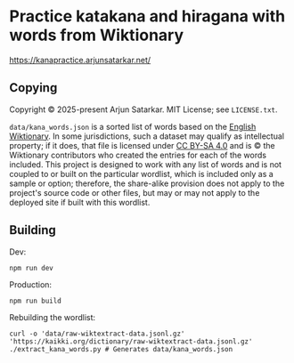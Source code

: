 # Practice katakana and hiragana with words from Wiktionary

https://kanapractice.arjunsatarkar.net/

## Copying

Copyright &copy; 2025-present Arjun Satarkar. MIT License; see `LICENSE.txt`.

`data/kana_words.json` is a sorted list of words based on the [English Wiktionary](https://en.wiktionary.org/wiki/Wiktionary:Main_Page). In some jurisdictions, such a dataset may qualify as intellectual property; if it does, that file is licensed under [CC BY-SA 4.0](https://creativecommons.org/licenses/by-sa/4.0/legalcode.txt) and is &copy; the Wiktionary contributors who created the entries for each of the words included. This project is designed to work with any list of words and is not coupled to or built on the particular wordlist, which is included only as a sample or option; therefore, the share-alike provision does not apply to the project's source code or other files, but may or may not apply to the deployed site if built with this wordlist.

## Building

Dev:
```
npm run dev
```

Production:
```
npm run build
```

Rebuilding the wordlist:
```
curl -o 'data/raw-wiktextract-data.jsonl.gz' 'https://kaikki.org/dictionary/raw-wiktextract-data.jsonl.gz'
./extract_kana_words.py # Generates data/kana_words.json
```
